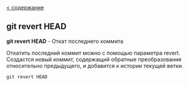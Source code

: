 [ < содержание](./readme.md)

## git revert HEAD

**git revert HEAD** - Откат последнего коммита

Откатить последний коммит можно с помощью параметра revert. Создастся новый коммит, содержащий обратные преобразования относительно предыдущего, и добавится к истории текущей ветки.

```bash=
git revert HEAD
```